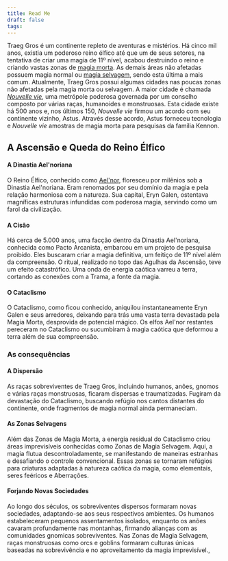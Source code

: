 ```yaml
---
title: Read Me
draft: false
tags:
---
```

 
Traeg Gros é um continente repleto de aventuras e mistérios. Há cinco mil anos, existia um poderoso reino élfico até que um de seus setores, na tentativa de criar uma magia de 11º nível, acabou destruindo o reino e criando vastas zonas de [magia morta](#p). As demais áreas não afetadas possuem magia normal ou [magia selvagem](#p), sendo esta última a mais comum. Atualmente, Traeg Gros possui algumas cidades nas poucas zonas não afetadas pela magia morta ou selvagem. A maior cidade é chamada *[Nouvelle vie](#p8)*, uma metrópole poderosa governada por um conselho composto por várias raças, humanoides e monstruosas. Esta cidade existe há 500 anos e, nos últimos 150, *Nouvelle vie* firmou um acordo com seu continente vizinho, Astus. Através desse acordo, Astus forneceu tecnologia e *Nouvelle vie* amostras de magia morta para pesquisas da família Kennon.

## A Ascensão e Queda do Reino Élfico

#### A Dinastia Ael'noriana
O Reino Élfico, conhecido como [Ael'nor](#p7), floresceu por milênios sob a Dinastia Ael'noriana. Eram renomados por seu domínio da magia e pela relação harmoniosa com a natureza. Sua capital, Eryn Galen, ostentava magníficas estruturas infundidas com poderosa magia, servindo como um farol da civilização.

#### A Cisão 
Há cerca de 5.000 anos, uma facção dentro da Dinastia Ael'noriana, conhecida como Pacto Arcanista, embarcou em um projeto de pesquisa proibido. Eles buscaram criar a magia definitiva, um feitiço de 11º nível além da compreensão. O ritual, realizado no topo das Agulhas da Ascensão, teve um efeito catastrófico. Uma onda de energia caótica varreu a terra, cortando as conexões com a Trama, a fonte da magia.

#### O Cataclismo 
O Cataclismo, como ficou conhecido, aniquilou instantaneamente Eryn Galen e seus arredores, deixando para trás uma vasta terra devastada pela Magia Morta, desprovida de potencial mágico. Os elfos Ael'nor restantes pereceram no Cataclismo ou sucumbiram à magia caótica que deformou a terra além de sua compreensão.

### As consequências

#### A Dispersão
As raças sobreviventes de Traeg Gros, incluindo humanos, anões, gnomos e várias raças monstruosas, ficaram dispersas e traumatizadas. Fugiram da devastação do Cataclismo, buscando refúgio nos cantos distantes do continente, onde fragmentos de magia normal ainda permaneciam.

#### As Zonas Selvagens 
Além das Zonas de Magia Morta, a energia residual do Cataclismo criou áreas imprevisíveis conhecidas como Zonas de Magia Selvagem. Aqui, a magia flutua descontroladamente, se manifestando de maneiras estranhas e desafiando o controle convencional. Essas zonas se tornaram refúgios para criaturas adaptadas à natureza caótica da magia, como elementais, seres feéricos e Aberrações.

#### Forjando Novas Sociedades 
Ao longo dos séculos, os sobreviventes dispersos formaram novas sociedades, adaptando-se aos seus respectivos ambientes. Os humanos estabeleceram pequenos assentamentos isolados, enquanto os anões cavaram profundamente nas montanhas, firmando alianças com as comunidades gnomicas sobreviventes. Nas Zonas de Magia Selvagem, raças monstruosas como orcs e goblins formaram culturas únicas baseadas na sobrevivência e no aproveitamento da magia imprevisível.,